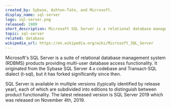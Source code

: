 ```yaml
---
created_by: Sybase, Ashton-Tate, and Microsoft.
display_name: sql-server
logo: sql-server.png
released: 1989
short_description: Microsoft SQL Server is a relational database management system (RDBMS).
topic: sql-server
related: database
wikipedia_url: https://en.wikipedia.org/wiki/Microsoft_SQL_Server
---
```

Microsoft's SQL Server is a suite of relational database management system (RDBMS) products providing multi-user database access functionality. It originated from the Sybase SQL Server 4.x codebase and Transact-SQL dialect (t-sql), but it has forked significantly since then.

SQL Server is available in multiple versions (typically identified by release year), each of which are subdivided into editions to distinguish between product functionality. The latest released version is SQL Server 2019 which was released on November 4th, 2019.
